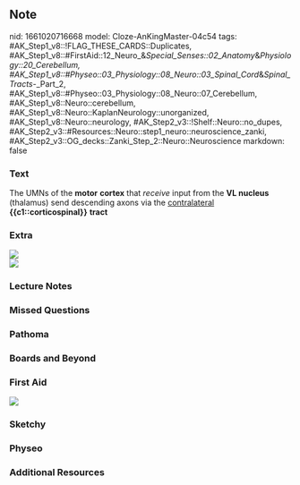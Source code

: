 ## Note
nid: 1661020716668
model: Cloze-AnKingMaster-04c54
tags: #AK_Step1_v8::!FLAG_THESE_CARDS::Duplicates, #AK_Step1_v8::#FirstAid::12_Neuro_&_Special_Senses::02_Anatomy_&_Physiology::20_Cerebellum, #AK_Step1_v8::#Physeo::03_Physiology::08_Neuro::03_Spinal_Cord_&_Spinal_Tracts_-_Part_2, #AK_Step1_v8::#Physeo::03_Physiology::08_Neuro::07_Cerebellum, #AK_Step1_v8::Neuro::cerebellum, #AK_Step1_v8::Neuro::KaplanNeurology::unorganized, #AK_Step1_v8::Neuro::neurology, #AK_Step2_v3::!Shelf::Neuro::no_dupes, #AK_Step2_v3::#Resources::Neuro::step1_neuro::neuroscience_zanki, #AK_Step2_v3::OG_decks::Zanki_Step_2::Neuro::Neuroscience
markdown: false

### Text
<div>
  <div>
    The UMNs of the <b>motor</b> <b>cortex</b> that <i>receive</i>
    input from the <b>VL nucleus</b> (thalamus) send descending
    axons via the <u>contralateral</u> <b>{{c1::corticospinal}}</b>
    <b>tract</b>
  </div>
</div>

### Extra
<div><img src="paste-167336220819726.jpg"></div>
<div><img src="paste-168225279050350.jpg"></div>

### Lecture Notes


### Missed Questions


### Pathoma


### Boards and Beyond


### First Aid
<img src="tmpES3I_l.png">

### Sketchy


### Physeo


### Additional Resources

